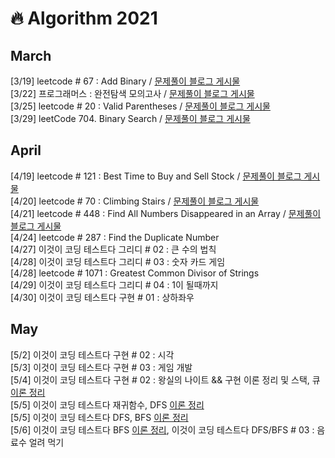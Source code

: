 # 🔥 Algorithm 2021

## March 
[3/19] leetcode # 67 : Add Binary / [문제풀이 블로그 게시물](https://velog.io/@mjhuh263/TIL-102-Algorithm-Leetcode-67.-Add-Binary)<br>
[3/22] 프로그래머스 : 완전탐색 모의고사  / [문제풀이 블로그 게시물](https://velog.io/@mjhuh263/TIL-107-Algorithm-%ED%94%84%EB%A1%9C%EA%B7%B8%EB%9E%98%EB%A8%B8%EC%8A%A4-%EC%99%84%EC%A0%84%ED%83%90%EC%83%89-%EB%AA%A8%EC%9D%98%EA%B3%A0%EC%82%AC)<br>
[3/25] leetcode # 20 : Valid Parentheses  / [문제풀이 블로그 게시물](https://velog.io/@mjhuh263/TIL-108-Algorithm-LeetCode-20.-Valid-Parentheses)<br>
[3/29] leetCode 704. Binary Search  / [문제풀이 블로그 게시물](https://velog.io/@mjhuh263/TIL-114-Algorithm-LeetCode-704.-Binary-Search)<br>

## April
[4/19] leetcode # 121 : Best Time to Buy and Sell Stock / [문제풀이 블로그 게시물](https://velog.io/@mjhuh263/TIL-116-Algorithm-LeetCode-121.-Best-Time-to-Buy-and-Sell-Stock)<br>
[4/20] leetcode # 70 : Climbing Stairs / [문제풀이 블로그 게시물](https://velog.io/@mjhuh263/TIL-118-Algorithm-70.-Climbing-Stairs)<br>
[4/21] leetcode # 448 : Find All Numbers Disappeared in an Array / [문제풀이 블로그 게시물](https://velog.io/@mjhuh263/TIL-120-Algorithm-448.-Find-All-Numbers-Disappeared-in-an-Array)<br>
[4/24] leetcode # 287 : Find the Duplicate Number<br>
[4/27] 이것이 코딩 테스트다 그리디 # 02 : 큰 수의 법칙 <br>
[4/28] 이것이 코딩 테스트다 그리디 # 03 : 숫자 카드 게임 <br>
[4/28] leetcode # 1071 : Greatest Common Divisor of Strings <br>
[4/29] 이것이 코딩 테스트다 그리디 # 04 : 1이 될때까지 <br>
[4/30] 이것이 코딩 테스트다 구현 # 01 : 상하좌우 <br>

## May
[5/2] 이것이 코딩 테스트다 구현 # 02 : 시각 <br>
[5/3] 이것이 코딩 테스트다 구현 # 03 : 게임 개발 <br>
[5/4] 이것이 코딩 테스트다 구현 # 02 : 왕실의 나이트 && 구현 이론 정리 및 스택, 큐 [이론 정리](https://www.notion.so/599c1d2f458d4e22b393643d0d1ac2ac)<br>
[5/5] 이것이 코딩 테스트다 재귀함수, DFS [이론 정리](https://www.notion.so/599c1d2f458d4e22b393643d0d1ac2ac)<br>
[5/5] 이것이 코딩 테스트다 DFS, BFS [이론 정리](https://www.notion.so/599c1d2f458d4e22b393643d0d1ac2ac)<br>
[5/6] 이것이 코딩 테스트다 BFS [이론 정리](https://www.notion.so/599c1d2f458d4e22b393643d0d1ac2ac), 이것이 코딩 테스트다 DFS/BFS # 03 : 음료수 얼려 먹기<br>